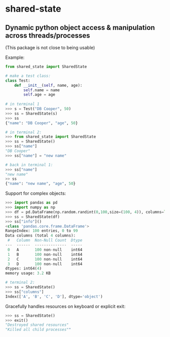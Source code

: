 shared-state
===========================
 Dynamic python object access & manipulation across threads/processes
---
 (This package is not close to being usable)
  
Example:
```python
from shared_state import SharedState

# make a test class:
class Test:
    def __init__(self, name, age):
        self.name = name
        self.age = age
    
# in terminal 1
>>> s = Test("DB Cooper", 50)
>>> ss = SharedState(s)
>>> ss
{"name": "DB Cooper", "age", 50}

# in terminal 2: 
>>> from shared_state import SharedState
>>> ss = SharedState()
>>> ss["name"]
"DB Cooper"
>>> ss["name"] = "new name"

# back in terminal 1:
>>> ss["name"]
"new name"
>> ss 
{"name": "new name", "age", 50}
```

Support for complex objects:
```python
>>> import pandas as pd
>>> import numpy as np
>>> df = pd.DataFrame(np.random.randint(0,100,size=(100, 4)), columns=list('ABCD'))
>>> ss = SharedState(df)
>>> ss["info"]()
<class 'pandas.core.frame.DataFrame'>
RangeIndex: 100 entries, 0 to 99
Data columns (total 4 columns):
 #   Column  Non-Null Count  Dtype
---  ------  --------------  -----
 0   A       100 non-null    int64
 1   B       100 non-null    int64
 2   C       100 non-null    int64
 3   D       100 non-null    int64
dtypes: int64(4)
memory usage: 3.2 KB

# terminal 2:
>>> ss = SharedState()
>>> ss["columns"]
Index(['A', 'B', 'C', 'D'], dtype='object')
```

Gracefully handles resources on keyboard or explicit exit:
```python
>>> ss = SharedState()
>>> exit()
"Destroyed shared resources"
"Killed all child processes""
```
